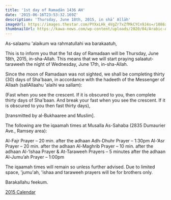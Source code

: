 ```yaml
---
title: '1st day of Ramaḍān 1436 AH'
date: '2015-06-16T23:53:32.169Z'
description: 'Thursday, June 18th, 2015, in shā’ Allāh'
imageUrl: https://images.thestar.com/PYXxLHk_4VgZr7xZfMkCYCn9J4s=/1086x688/smart/filters:cb(2700061000)/https://www.thespec.com/content/dam/thespec/opinion/contributors/2017/06/06/for-muslims-ramadan-is-a-month-of-charity-and-forgiveness/B823387220Z.1_20170606141630_000_GAE1T5VV7.2_Gallery.jpg
thumbnailUrl: https://kawa-news.com/wp-content/uploads/2020/04/Arabic-Asia-ConvertImage-820x500.jpg
---
```


As-salaamu 'alaikum wa rahmatullahi wa barakaatuh,

This is to inform you that the 1st day of Ramadaan will be Thursday, June 18th, 2015, in-sha-Allah. This means that we will start praying salaatut-taraweeh the night of Wednesday, June 17th, in-sha-Allah.

Since the moon of Ramadaan was not sighted, we shall be completing thirty (30) days of Sha'baan, in accordance with the hadeeth of the Messenger of Allaah (sallAllaahu 'alaihi wa sallam):

(Fast when you see the crescent. If it is obscured to you, then complete thirty days of Sha'baan. And break your fast when you see the crescent. If it is obscured to you then fast thirty days),

[transmitted by al-Bukhaaree and Muslim].

The following are the iqaamah times at Musalla As-Sahaba (2835 Dumaurier Ave., Ramsey area):

Al-Fajr Prayer – 20 min. after the adhaan
Adh-Dhuhr Prayer – 1:30pm
Al-‘Asr Prayer – 20 min. after the adhaan
Al-Maghrib Prayer – 10 min. after the adhaan
Al-‘Ishaa Prayer & At-Taraweeh Prayers – 5 minutes after the adhaan
Al-Jumu’ah Prayer – 1:00pm

The iqaamah times will remain so unless further advised. Due to limited space, 'jumu'ah, 'ishaa and taraweeh prayers will be for brothers only.

Barakallahu feekum.

[2015 Calendar](https://drive.google.com/file/d/1hbJgcitjihUf_a9oI6v4MXo_Fb4NhxyQ)
